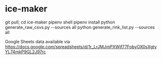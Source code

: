 # ice-maker

git pull; cd ice-maker
pipenv shell
pipenv install
python generate_raw_csvs.py --sources all
python generate_rink_list.py --sources all

Google Sheets data available via https://docs.google.com/spreadsheets/d/1r_LrJMJmPXWjf77FobyOX0sXgtyYL74mkP9GL2J97rc